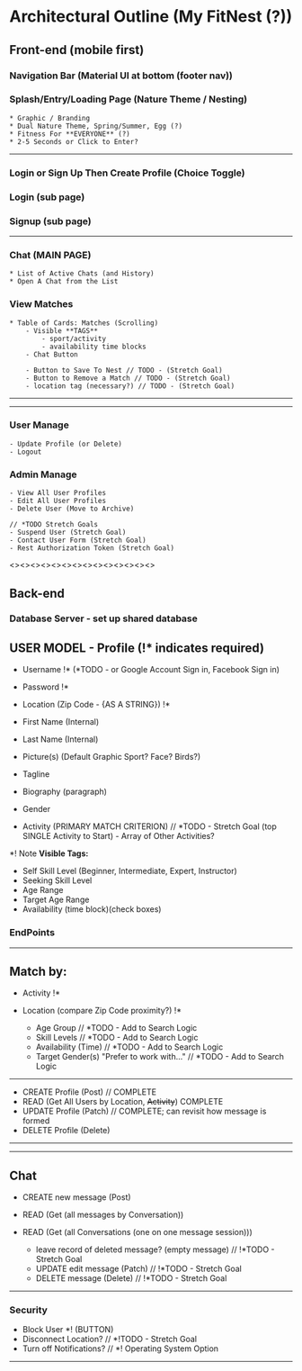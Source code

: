 # Architectural Outline (My FitNest (?))

## Front-end (mobile first)

### Navigation Bar (Material UI at bottom (footer nav))

### Splash/Entry/Loading Page (Nature Theme / Nesting)
    * Graphic / Branding
    * Dual Nature Theme, Spring/Summer, Egg (?)
    * Fitness For **EVERYONE** (?)
    * 2-5 Seconds or Click to Enter?
---

### Login or Sign Up Then Create Profile (Choice Toggle)
### Login (sub page)
### Signup (sub page)
    
---
### Chat (MAIN PAGE)
    * List of Active Chats (and History)
    * Open A Chat from the List

### View Matches
    * Table of Cards: Matches (Scrolling)
        - Visible **TAGS**
            - sport/activity
            - availability time blocks
        - Chat Button

        - Button to Save To Nest // TODO - (Stretch Goal)
        - Button to Remove a Match // TODO - (Stretch Goal)
        - location tag (necessary?) // TODO - (Stretch Goal)
---

---

### User Manage 
    - Update Profile (or Delete)
    - Logout

### Admin Manage 
    - View All User Profiles
    - Edit All User Profiles
    - Delete User (Move to Archive)

    // *TODO Stretch Goals 
    - Suspend User (Stretch Goal)
    - Contact User Form (Stretch Goal)
    - Rest Authorization Token (Stretch Goal)


<><><><><><><><><><><><><><>
## Back-end
### Database Server - set up shared database

## USER MODEL - Profile (!* indicates required)
* Username !*
     (*TODO - or Google Account Sign in, Facebook Sign in)
* Password !*
* Location (Zip Code - {AS A STRING}) !*

* First Name (Internal)
* Last Name (Internal)
* Picture(s) (Default Graphic Sport? Face? Birds?)
* Tagline
* Biography (paragraph)
* Gender

* Activity (PRIMARY MATCH CRITERION) // *TODO - Stretch Goal (top SINGLE Activity to Start) - Array of Other Activities?

*! Note **Visible Tags:**
* Self Skill Level (Beginner, Intermediate, Expert, Instructor)
* Seeking Skill Level
* Age Range
* Target Age Range
* Availability (time block)(check boxes)

### EndPoints
---
## Match by:
- Activity !*
- Location (compare Zip Code proximity?) !*

    - Age Group // *TODO - Add to Search Logic
    - Skill Levels // *TODO - Add to Search Logic
    - Availability (Time) // *TODO - Add to Search Logic
    - Target Gender(s)  "Prefer to work with..." // *TODO - Add to Search Logic

---
* CREATE Profile (Post) // COMPLETE
* READ (Get All Users by Location, ~~Activity~~) COMPLETE
* UPDATE Profile (Patch) // COMPLETE; can revisit how message is formed
* DELETE Profile (Delete)
---

---
## Chat
* CREATE new message (Post) 
* READ (Get (all messages by Conversation))
* READ (Get (all Conversations (one on one message session)))

    * leave record of deleted message? (empty message) // !*TODO - Stretch Goal
    * UPDATE edit message (Patch) // !*TODO - Stretch Goal
    * DELETE message (Delete) // !*TODO - Stretch Goal
---
### Security
* Block User *! (BUTTON)
* Disconnect Location? // *!TODO - Stretch Goal
* Turn off Notifications? // *! Operating System Option

---